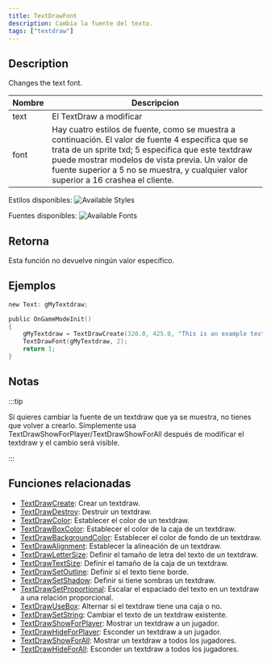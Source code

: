 ```yaml
---
title: TextDrawFont
description: Cambia la fuente del texto.
tags: ["textdraw"]
---
```


## Description

Changes the text font.

| Nombre | Descripcion                                                                                                                                                                                                                                           |
| ---- | ------------------------------------------------------------------------------------------------------------------------------------------------------------------------------------------------------------------------------------------------------ |
| text | El TextDraw a modificar                                                                                                                                                                                                                                 |
| font | Hay cuatro estilos de fuente, como se muestra a continuación. El valor de fuente 4 especifica que se trata de un sprite txd; 5 especifica que este textdraw puede mostrar modelos de vista previa. Un valor de fuente superior a 5 no se muestra, y cualquier valor superior a 16 crashea el cliente. |

Estilos disponibles:
![Available Styles](images/textdraws/Textdraw_font_styles.png)

Fuentes disponibles:
![Available Fonts](images/textdraws/Textdraw_Fonts.png)

## Retorna

Esta función no devuelve ningún valor específico.

## Ejemplos

```c
new Text: gMyTextdraw;

public OnGameModeInit()
{
    gMyTextdraw = TextDrawCreate(320.0, 425.0, "This is an example textdraw");
    TextDrawFont(gMyTextdraw, 2);
    return 1;
}
```

## Notas

:::tip

Si quieres cambiar la fuente de un textdraw que ya se muestra, no tienes que volver a crearlo. Simplemente usa TextDrawShowForPlayer/TextDrawShowForAll después de modificar el textdraw y el cambio será visible.

:::

## Funciones relacionadas

- [TextDrawCreate](TextDrawCreate): Crear un textdraw.
- [TextDrawDestroy](TextDrawDestroy): Destruir un textdraw.
- [TextDrawColor](TextDrawColor): Establecer el color de un textdraw.
- [TextDrawBoxColor](TextDrawBoxColor): Establecer el color de la caja de un textdraw.
- [TextDrawBackgroundColor](TextDrawBackgroundColor): Establecer el color de fondo de un textdraw.
- [TextDrawAlignment](TextDrawAlignment): Establecer la alineación de un textdraw.
- [TextDrawLetterSize](TextDrawLetterSize): Definir el tamaño de letra del texto de un textdraw.
- [TextDrawTextSize](TextDrawTextSize): Definir el tamaño de la caja de un textdraw.
- [TextDrawSetOutline](TextDrawSetOutline): Definir si el texto tiene borde.
- [TextDrawSetShadow](TextDrawSetShadow): Definir si tiene sombras un textdraw.
- [TextDrawSetProportional](TextDrawSetProportional): Escalar el espaciado del texto en un textdraw a una relación proporcional.
- [TextDrawUseBox](TextDrawUseBox): Alternar si el textdraw tiene una caja o no.
- [TextDrawSetString](TextDrawSetString): Cambiar el texto de un textdraw existente.
- [TextDrawShowForPlayer](TextDrawShowForPlayer): Mostrar un textdraw a un jugador.
- [TextDrawHideForPlayer](TextDrawHideForPlayer): Esconder un textdraw a un jugador.
- [TextDrawShowForAll](TextDrawShowForAll): Mostrar un textdraw a todos los jugadores.
- [TextDrawHideForAll](TextDrawHideForAll): Esconder un textdraw a todos los jugadores.
